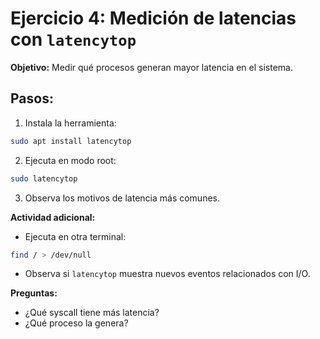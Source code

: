 # Ejercicio 4: Medición de latencias con `latencytop`

**Objetivo:** Medir qué procesos generan mayor latencia en el sistema.

## Pasos:
1. Instala la herramienta:
```bash
sudo apt install latencytop
```
2. Ejecuta en modo root:
```bash
sudo latencytop
```
3. Observa los motivos de latencia más comunes.

**Actividad adicional:**
- Ejecuta en otra terminal:
```bash
find / > /dev/null
```
- Observa si `latencytop` muestra nuevos eventos relacionados con I/O.

**Preguntas:**
- ¿Qué syscall tiene más latencia?
- ¿Qué proceso la genera?